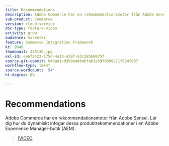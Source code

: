 ```yaml
---
title: Recommendations
description: Adobe Commerce har en rekommendationsmotor från Adobe Sensei. Lär dig hur du dynamiskt infogar dessa produktrekommendationer i en Adobe Experience Manager-butik (AEM).
sub-product: Commerce
version: cloud-service
doc-type: feature-video
activity: grow
audience: marketer
feature: Commerce Integration Framework
kt: 9649
thumbnail: 340130.jpg
exl-id: ee6f3423-175d-4a13-a587-63c285b6075f
source-git-commit: 940a01cd3b9e4804bfab1a5970699271f624f087
workflow-type: tm+mt
source-wordcount: '54'
ht-degree: 0%

---
```


# Recommendations

Adobe Commerce har en rekommendationsmotor från Adobe Sensei. Lär dig hur du dynamiskt infogar dessa produktrekommendationer i en Adobe Experience Manager-butik (AEM).

>[!VIDEO](https://video.tv.adobe.com/v/340130/?learn=on)

